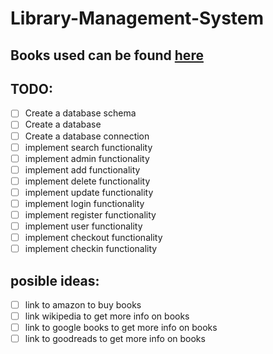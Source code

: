 # Library-Management-System

## Books used can be found [here](https://think.cs.vt.edu/corgis/datasets/csv/classics/classics.csv)

## TODO:

- [ ] Create a database schema
- [ ] Create a database
- [ ] Create a database connection
- [ ] implement search functionality
- [ ] implement admin functionality
- [ ] implement add functionality
- [ ] implement delete functionality
- [ ] implement update functionality
- [ ] implement login functionality
- [ ] implement register functionality
- [ ] implement user functionality
- [ ] implement checkout functionality
- [ ] implement checkin functionality

## posible ideas:

- [ ] link to amazon to buy books
- [ ] link wikipedia to get more info on books
- [ ] link to google books to get more info on books
- [ ] link to goodreads to get more info on books